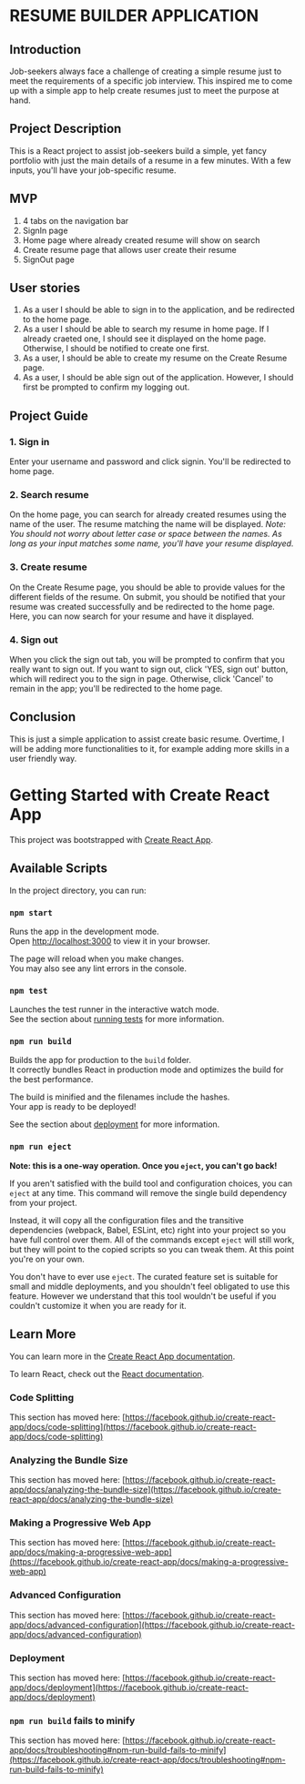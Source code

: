# RESUME BUILDER APPLICATION

## Introduction
Job-seekers always face a challenge of creating a simple resume just to meet the requirements of a specific job interview. This inspired me to come up with a simple app to help create resumes just to meet the purpose at hand.

## Project Description
This is a React project to assist job-seekers build a simple, yet fancy portfolio with just the main details of a resume in a few minutes. With a few inputs, you'll have your job-specific resume.

## MVP
1. 4 tabs on the navigation bar
2. SignIn page
3. Home page where already created resume will show on search
4. Create resume page that allows user create their resume
5. SignOut page

## User stories
1. As a user I should be able to sign in to the application, and be redirected to the home page.
2. As a user I should be able to search my resume in home page. If I already craeted one, I should see it displayed on the home page. Otherwise, I should be notified to create one first.
3. As a user, I should be able to create my resume on the Create Resume page.
4. As a user, I should be able sign out of the application. However, I should first be prompted to confirm my logging out.

## Project Guide
### 1. Sign in
Enter your username and password and click signin. You'll be redirected to home page.

### 2. Search resume
On the home page, you can search for already created resumes using the name of the user. The resume matching the name will be displayed. 
*Note: You should not worry about letter case or space between the names. As long as your input matches some name, you'll have your resume displayed.*

### 3. Create resume
On the Create Resume page, you should be able to provide values for the different fields of the resume. On submit, you should be notified that your resume was created successfully and be redirected to the home page. Here, you can now search for your resume and have it displayed.

### 4. Sign out
When you click the sign out tab, you will be prompted to confirm that you really want to sign out. If you want to sign out, click 'YES, sign out' button, which will redirect you to the sign in page. Otherwise, click 'Cancel' to remain in the app; you'll be redirected to the home page.

## Conclusion
This is just a simple application to assist create basic resume. Overtime, I will be adding more functionalities to it, for example adding more skills in a user friendly way.

# Getting Started with Create React App

This project was bootstrapped with [Create React App](https://github.com/facebook/create-react-app).

## Available Scripts

In the project directory, you can run:

### `npm start`

Runs the app in the development mode.\
Open [http://localhost:3000](http://localhost:3000) to view it in your browser.

The page will reload when you make changes.\
You may also see any lint errors in the console.

### `npm test`

Launches the test runner in the interactive watch mode.\
See the section about [running tests](https://facebook.github.io/create-react-app/docs/running-tests) for more information.

### `npm run build`

Builds the app for production to the `build` folder.\
It correctly bundles React in production mode and optimizes the build for the best performance.

The build is minified and the filenames include the hashes.\
Your app is ready to be deployed!

See the section about [deployment](https://facebook.github.io/create-react-app/docs/deployment) for more information.

### `npm run eject`

**Note: this is a one-way operation. Once you `eject`, you can't go back!**

If you aren't satisfied with the build tool and configuration choices, you can `eject` at any time. This command will remove the single build dependency from your project.

Instead, it will copy all the configuration files and the transitive dependencies (webpack, Babel, ESLint, etc) right into your project so you have full control over them. All of the commands except `eject` will still work, but they will point to the copied scripts so you can tweak them. At this point you're on your own.

You don't have to ever use `eject`. The curated feature set is suitable for small and middle deployments, and you shouldn't feel obligated to use this feature. However we understand that this tool wouldn't be useful if you couldn't customize it when you are ready for it.

## Learn More

You can learn more in the [Create React App documentation](https://facebook.github.io/create-react-app/docs/getting-started).

To learn React, check out the [React documentation](https://reactjs.org/).

### Code Splitting

This section has moved here: [https://facebook.github.io/create-react-app/docs/code-splitting](https://facebook.github.io/create-react-app/docs/code-splitting)

### Analyzing the Bundle Size

This section has moved here: [https://facebook.github.io/create-react-app/docs/analyzing-the-bundle-size](https://facebook.github.io/create-react-app/docs/analyzing-the-bundle-size)

### Making a Progressive Web App

This section has moved here: [https://facebook.github.io/create-react-app/docs/making-a-progressive-web-app](https://facebook.github.io/create-react-app/docs/making-a-progressive-web-app)

### Advanced Configuration

This section has moved here: [https://facebook.github.io/create-react-app/docs/advanced-configuration](https://facebook.github.io/create-react-app/docs/advanced-configuration)

### Deployment

This section has moved here: [https://facebook.github.io/create-react-app/docs/deployment](https://facebook.github.io/create-react-app/docs/deployment)

### `npm run build` fails to minify

This section has moved here: [https://facebook.github.io/create-react-app/docs/troubleshooting#npm-run-build-fails-to-minify](https://facebook.github.io/create-react-app/docs/troubleshooting#npm-run-build-fails-to-minify)
